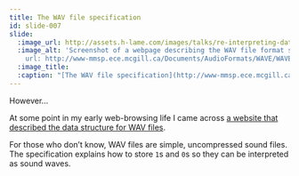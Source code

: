 ```yaml
---
title: The WAV file specification
id: slide-007
slide:
  :image_url: http://assets.h-lame.com/images/talks/re-interpreting-data/slides/007.png
  :image_alt: 'Screenshot of a webpage describing the WAV file format specification;
    url: http://www-mmsp.ece.mcgill.ca/Documents/AudioFormats/WAVE/WAVE.html'
  :image_title:
  :caption: "[The WAV file specification](http://www-mmsp.ece.mcgill.ca/Documents/AudioFormats/WAVE/WAVE.html)\n"
---
```

However…

At some point in my early web-browsing life I came across [a website that described the data structure for WAV files](http://www-mmsp.ece.mcgill.ca/Documents/AudioFormats/WAVE/WAVE.html).

For those who don’t know, WAV files are simple, uncompressed sound files.  The specification explains how to store `1`s and `0`s so they can be interpreted as sound waves.
